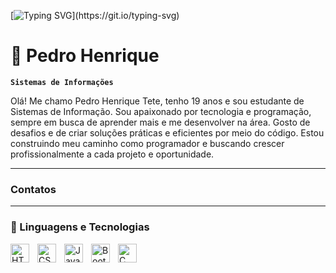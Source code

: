 [![Typing SVG](https://readme-typing-svg.demolab.com?font=Fira+Code&size=24&pause=1000&color=3C22F7&width=435&lines=%E2%99%A0+Welcome+to+my+profile!+%E2%99%A0;Sonhos+grande+assustam+mentes+pequenas.)](https://git.io/typing-svg)
# 🧰 Pedro Henrique

**`Sistemas de Informações`**

Olá! Me chamo Pedro Henrique Tete, tenho 19 anos e sou estudante de Sistemas de Informação. Sou apaixonado por tecnologia e programação, sempre em busca de aprender mais e me desenvolver na área. Gosto de desafios e de criar soluções práticas e eficientes por meio do código. Estou construindo meu caminho como programador e buscando crescer profissionalmente a cada projeto e oportunidade.

------

### Contatos



------
### 🤖 Linguagens e Tecnologias

<img 
    align="left" 
    alt="HTML"
    title="HTML" 
    width="30px" 
    style="padding-right: 10px;" 
    src="https://cdn.jsdelivr.net/gh/devicons/devicon@latest/icons/html5/html5-original.svg" 
/>
<img 
    align="left" 
    alt="CSS" 
    title="CSS"
    width="30px" 
    style="padding-right: 10px;" 
    src="https://cdn.jsdelivr.net/gh/devicons/devicon@latest/icons/css3/css3-original.svg" 
/>
<img 
    align="left" 
    alt="JavaScript" 
    title="JavaScript"
    width="30px" 
    style="padding-right: 10px;" 
    src="https://cdn.jsdelivr.net/gh/devicons/devicon@latest/icons/javascript/javascript-original.svg" 
    />
<img 
    align="left" 
    alt="Bootstrap"
    title="Bootstrap" 
    width="30px" 
    style="padding-right: 10px;" 
    src="https://cdn.jsdelivr.net/gh/devicons/devicon@latest/icons/bootstrap/bootstrap-original.svg" 
/>
<img 
    align="left" 
    alt="C"
    title="C" 
    width="30px" 
    style="padding-right: 10px;" 
    src="https://cdn.jsdelivr.net/gh/devicons/devicon@latest/icons/c/c-original.svg" 
/>


          
